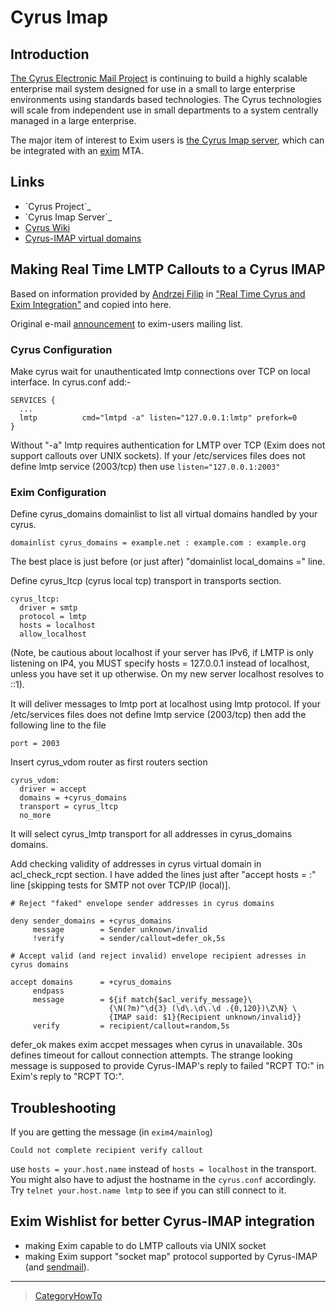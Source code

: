 Cyrus Imap
==========

Introduction
------------

[The Cyrus Electronic Mail
Project](..%20_Cyrus%20Project:%20http://asg.web.cmu.edu/cyrus/) is
continuing to build a highly scalable enterprise mail system designed
for use in a small to large enterprise environments using standards
based technologies. The Cyrus technologies will scale from independent
use in small departments to a system centrally managed in a large
enterprise.

The major item of interest to Exim users is [the Cyrus Imap
server](..%20_Cyrus%20Imap%20Server:%20http://asg.web.cmu.edu/cyrus/imapd/),
which can be integrated with an [exim](http://www.exim.org/) MTA.

Links
-----
-   \`Cyrus Project\`\_
-   \`Cyrus Imap Server\`\_
-   [Cyrus Wiki](http://cyruswiki.andrew.cmu.edu/)
-   [Cyrus-IMAP virtual
    domains](http://asg.web.cmu.edu/cyrus/download/imapd/install-virtdomains.html)

Making Real Time LMTP Callouts to a Cyrus IMAP
----------------------------------------------

Based on information provided by [Andrzej
Filip](http://anfi.homeunix.org/) in ["Real Time Cyrus and Exim
Integration"](http://anfi.homeunix.org/exim/rtvcyrus.html) and copied
into here.

Original e-mail
[announcement](http://www.exim.org/mailman/htdig/exim-users/Week-of-Mon-20040816/037424.html)
to exim-users mailing list.

### Cyrus Configuration

Make cyrus wait for unauthenticated lmtp connections over TCP on local
interface. In cyrus.conf add:-

    SERVICES {
      ...
      lmtp          cmd="lmtpd -a" listen="127.0.0.1:lmtp" prefork=0
    }

Without "-a" lmtp requires authentication for LMTP over TCP (Exim does
not support callouts over UNIX sockets). If your /etc/services files
does not define lmtp service (2003/tcp) then use
`listen="127.0.0.1:2003"`

### Exim Configuration

Define cyrus\_domains domainlist to list all virtual domains handled by
your cyrus.

    domainlist cyrus_domains = example.net : example.com : example.org

The best place is just before (or just after) "domainlist local\_domains
=" line.

Define cyrus\_ltcp (cyrus local tcp) transport in transports section.

    cyrus_ltcp:
      driver = smtp
      protocol = lmtp
      hosts = localhost
      allow_localhost

(Note, be cautious about localhost if your server has IPv6, if LMTP is only listening on IP4, you MUST specify hosts = 127.0.0.1 instead of localhost, unless you have set it up otherwise.  On my new server localhost resolves to ::1).

It will deliver messages to lmtp port at localhost using lmtp protocol.
If your /etc/services files does not define lmtp service (2003/tcp) then
add the following line to the file

    port = 2003

Insert cyrus\_vdom router as first routers section

    cyrus_vdom:
      driver = accept
      domains = +cyrus_domains
      transport = cyrus_ltcp
      no_more

It will select cyrus\_lmtp transport for all addresses in cyrus\_domains
domains.

Add checking validity of addresses in cyrus virtual domain in
acl\_check\_rcpt section. I have added the lines just after "accept
hosts = :" line [skipping tests for SMTP not over TCP/IP (local)].

    # Reject "faked" envelope sender addresses in cyrus domains

    deny sender_domains = +cyrus_domains
         message        = Sender unknown/invalid
         !verify        = sender/callout=defer_ok,5s

    # Accept valid (and reject invalid) envelope recipient adresses in cyrus domains

    accept domains      = +cyrus_domains
         endpass
         message        = ${if match{$acl_verify_message}\
                          {\N(?m)^\d{3} (\d\.\d\.\d .{0,120})\Z\N} \
                          {IMAP said: $1}{Recipient unknown/invalid}}
         verify         = recipient/callout=random,5s

defer\_ok makes exim accpet messages when cyrus in unavailable. 30s
defines timeout for callout connection attempts. The strange looking
message is supposed to provide Cyrus-IMAP's reply to failed "RCPT TO:"
in Exim's reply to "RCPT TO:".

Troubleshooting
---------------

If you are getting the message (in `exim4/mainlog`)

    Could not complete recipient verify callout

use `hosts = your.host.name` instead of `hosts = localhost` in the
transport. You might also have to adjust the hostname in the
`cyrus.conf` accordingly. Try `telnet your.host.name lmtp` to see if you
can still connect to it.

Exim Wishlist for better Cyrus-IMAP integration
-----------------------------------------------
-   making Exim capable to do LMTP callouts via UNIX socket
-   making Exim support "socket map" protocol supported by Cyrus-IMAP
    (and [sendmail](http://www.sendmail.org/)).

* * * * *

> [CategoryHowTo](CategoryHowTo)
